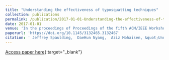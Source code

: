 ```yaml
---
title: "Understanding the effectiveness of typosquatting techniques"
collection: publications
permalink: /publication/2017-01-01-Understanding-the-effectiveness-of-typosquatting-techniques
date: 2017-01-01
venue: 'In the proceedings of Proceedings of the fifth ACM/IEEE Workshop on Hot Topics in Web Systems and Technologies, HotWeb 2017, San Jose / Silicon Valley, CA, USA, October 12 - 14, 2017'
paperurl: 'https://doi.org/10.1145/3132465.3132467'
citation: ' Jeffrey Spaulding,  DaeHun Nyang,  Aziz Mohaisen, &quot;Understanding the effectiveness of typosquatting techniques.&quot; In the proceedings of Proceedings of the fifth ACM/IEEE Workshop on Hot Topics in Web Systems and Technologies, HotWeb 2017, San Jose / Silicon Valley, CA, USA, October 12 - 14, 2017, 2017.'
---
```

[Access paper here](https://doi.org/10.1145/3132465.3132467){:target="_blank"}
